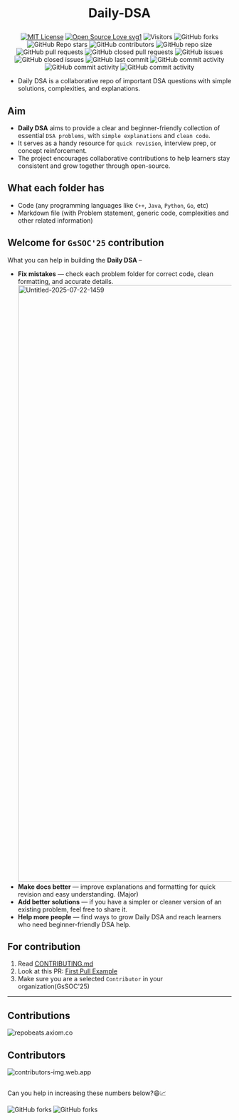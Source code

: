 # <b><p align=center> Daily-DSA </p></b>

<div align="center">
<p>

[![MIT License](https://img.shields.io/badge/License-MIT-blue.svg)](./LICENSE)
[![Open Source Love svg1](https://badges.frapsoft.com/os/v1/open-source.svg?v=103)](https://github.com/ellerbrock/open-source-badges/)
![Visitors](https://api.visitorbadge.io/api/visitors?path=shivamm-verma%2Fdaily-dsa&countColor=%23263759&style=flat)
![GitHub forks](https://img.shields.io/github/forks/shivamm-verma/daily-dsa)
![GitHub Repo stars](https://img.shields.io/github/stars/shivamm-verma/daily-dsa)
![GitHub contributors](https://img.shields.io/github/contributors/shivamm-verma/daily-dsa)
![GitHub repo size](https://img.shields.io/github/repo-size/shivamm-verma/daily-dsa)
![GitHub pull requests](https://img.shields.io/github/issues-pr/shivamm-verma/daily-dsa)
![GitHub closed pull requests](https://img.shields.io/github/issues-pr-closed/shivamm-verma/daily-dsa)
![GitHub issues](https://img.shields.io/github/issues/shivamm-verma/daily-dsa)
![GitHub closed issues](https://img.shields.io/github/issues-closed-raw/shivamm-verma/daily-dsa)
![GitHub last commit](https://img.shields.io/github/last-commit/shivamm-verma/daily-dsa)
![GitHub commit activity](https://img.shields.io/github/commit-activity/w/shivamm-verma/daily-dsa)
![GitHub commit activity](https://img.shields.io/github/commit-activity/w/shivamm-verma/daily-dsa)
![GitHub commit activity](https://img.shields.io/github/commit-activity/t/shivamm-verma/daily-dsa)

<!-- [![License: MPL 2.0](https://img.shields.io/badge/License-MPL%202.0-brightgreen.svg)](https://opensource.org/licenses/MPL-2.0) -->
</p>
</div>

- Daily DSA is a collaborative repo of important DSA questions with simple solutions, complexities, and explanations.

## Aim
- **Daily DSA** aims to provide a clear and beginner-friendly collection of essential `DSA problems`, with `simple explanations` and `clean code`.
- It serves as a handy resource for `quick revision`, interview prep, or concept reinforcement.
- The project encourages collaborative contributions to help learners stay consistent and grow together through open-source.

## What each folder has
- Code (any programming languages like `C++`, `Java`, `Python`, `Go`, etc)
- Markdown file (with Problem statement, generic code, complexities and other related information)

## Welcome for `GsSOC'25` contribution
What you can help  in building the **Daily DSA** –

- **Fix mistakes** — check each problem folder for correct code, clean formatting, and accurate details.
  <img width="3470" height="1341" alt="Untitled-2025-07-22-1459" src="https://github.com/user-attachments/assets/31218fc6-a6b2-4da9-85bc-5c7ea97d9e7e" />
- **Make docs better** — improve explanations and formatting for quick revision and easy understanding. (Major)
- **Add better solutions** — if you have a simpler or cleaner version of an existing problem, feel free to share it.
- **Help more people** — find ways to grow Daily DSA and reach learners who need beginner-friendly DSA help.

## For contribution
1. Read [CONTRIBUTING.md](CONTRIBUTING.md)
1. Look at this PR: [First Pull Example](https://github.com/shivamm-verma/Daily-DSA/pull/1)
1. Make sure you are a selected `Contributor` in your organization(GsSOC'25)

___

## Contributions
![repobeats.axiom.co](https://repobeats.axiom.co/api/embed/dc049bae753fa63c519baafb58a9b6880a1a5489.svg "Repobeats analytics image")

## Contributors
![contributors-img.web.app](https://contributors-img.web.app/image?repo=shivamm-verma/daily-dsa)
<!-- ![contrib.rocks](https://contrib.rocks/image?repo=shivamm-verma/daily-dsa) -->

##

Can you help in increasing these numbers below?😄📈

![GitHub forks](https://img.shields.io/github/stars/shivamm-verma/Daily-DSA?style=for-the-badge) ![GitHub forks](https://img.shields.io/github/forks/shivamm-verma/Daily-DSA?style=for-the-badge)

